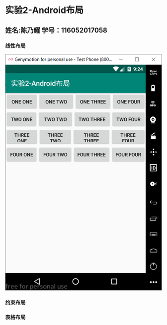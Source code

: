 # 实验2-Android布局
## 姓名:陈乃耀  学号：116052017058
### 线性布局
![实验一](https://github.com/cny666/MyApplication/blob/master/app/src/main/res/drawable/1.png)  
### 约束布局
### 表格布局
